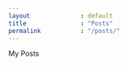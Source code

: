```yaml
---
layout              : default
title               : "Posts"
permalink           : "/posts/"
---
```

My Posts

